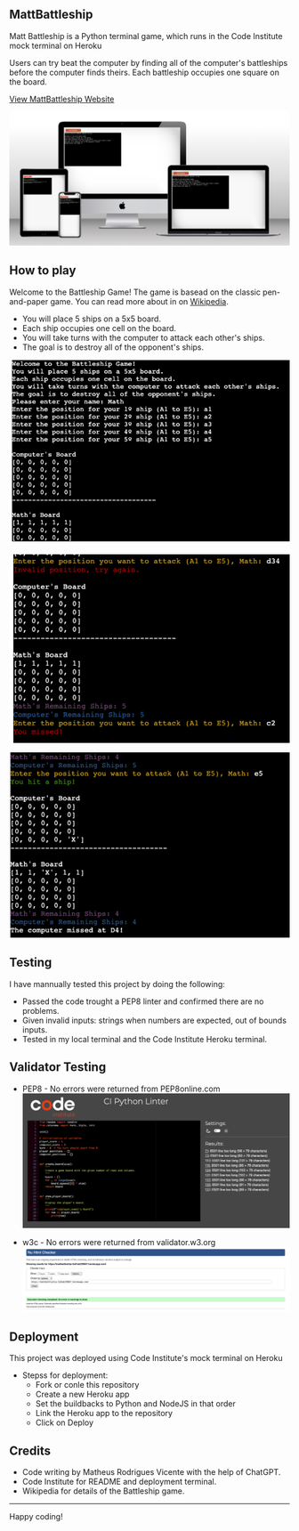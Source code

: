 ## MattBattleship

Matt Battleship is a Python terminal game, which runs in the Code Institute mock terminal on Heroku

Users can try beat the computer by finding all of the computer's battleships before the computer finds theirs. Each battleship occupies one square on the board.

[View MattBattleship Website](https://mattbattleship-3c81ab239847.herokuapp.com/)

![MultiDevice Screen](testing/multidivice.png)

## How to play

Welcome to the Battleship Game! The game is basead on the classic pen-and-paper game. You can read more about in on [Wikipedia](https://en.wikipedia.org/wiki/Battleship_(game)).

- You will place 5 ships on a 5x5 board.
- Each ship occupies one cell on the board.
- You will take turns with the computer to attack each other's ships.
- The goal is to destroy all of the opponent's ships.

![Start](testing/starting.png)

![Middle](testing/middle.png)

![Playing](testing/playing.png)

## Testing

I have mannually tested this project by doing the following:

- Passed the code trought a PEP8 linter and confirmed there are no problems.
- Given invalid inputs: strings when numbers are expected, out of bounds inputs.
- Tested in my local terminal and the Code Institute Heroku terminal.

## Validator Testing

- PEP8 - No errors were returned from PEP8online.com 
![Test](testing/pep8.png)

- w3c - No errors were returned from validator.w3.org
![Validator](testing/w3c.png)

## Deployment

This project was deployed using Code Institute's mock terminal on Heroku

- Stepss for deployment:
    - Fork or conle this repository
    - Create a new Heroku app
    - Set the buildbacks to Python and NodeJS in that order
    - Link the Heroku app to the repository
    - Click on Deploy

## Credits

- Code writing by Matheus Rodrigues Vicente with the help of ChatGPT.
- Code Institute for README and deployment terminal.
- Wikipedia for details of the Battleship game.

---

Happy coding!
